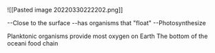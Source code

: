 ![[Pasted image 20220330222202.png]]

--Close to the surface
--has organisms that "float"
--Photosynthesize

Planktonic organisms provide most oxygen on Earth
The bottom of the oceani food chain